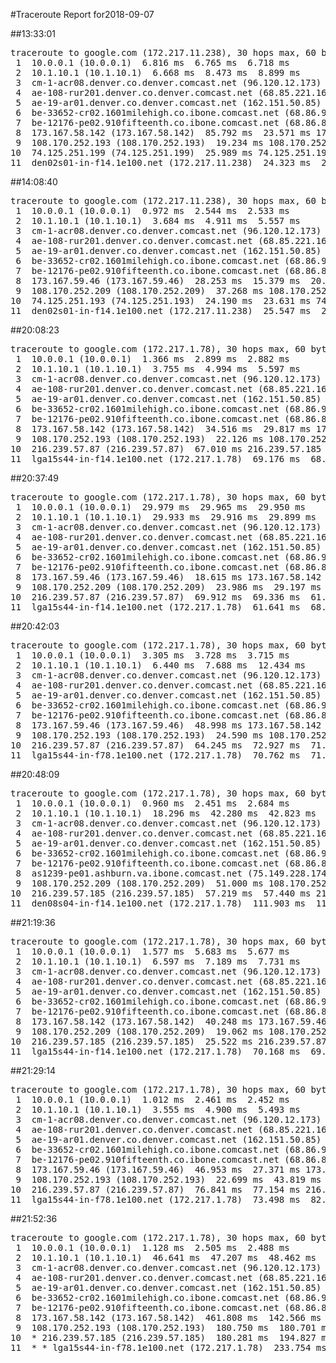 #Traceroute Report for2018-09-07

##13:33:01

<p><pre><samp>traceroute to google.com (172.217.11.238), 30 hops max, 60 byte packets
 1  10.0.0.1 (10.0.0.1)  6.816 ms  6.765 ms  6.718 ms
 2  10.1.10.1 (10.1.10.1)  6.668 ms  8.473 ms  8.899 ms
 3  cm-1-acr08.denver.co.denver.comcast.net (96.120.12.173)  24.939 ms  33.793 ms  34.007 ms
 4  ae-108-rur201.denver.co.denver.comcast.net (68.85.221.161)  45.535 ms  45.606 ms  45.553 ms
 5  ae-19-ar01.denver.co.denver.comcast.net (162.151.50.85)  42.847 ms  43.942 ms  45.025 ms
 6  be-33652-cr02.1601milehigh.co.ibone.comcast.net (68.86.92.121)  75.159 ms  85.691 ms  85.327 ms
 7  be-12176-pe02.910fifteenth.co.ibone.comcast.net (68.86.83.94)  70.425 ms  70.692 ms  86.007 ms
 8  173.167.58.142 (173.167.58.142)  85.792 ms  23.571 ms 173.167.59.46 (173.167.59.46)  17.667 ms
 9  108.170.252.193 (108.170.252.193)  19.234 ms 108.170.252.209 (108.170.252.209)  19.790 ms  19.585 ms
10  74.125.251.199 (74.125.251.199)  25.989 ms 74.125.251.193 (74.125.251.193)  25.582 ms 74.125.251.199 (74.125.251.199)  26.233 ms
11  den02s01-in-f14.1e100.net (172.217.11.238)  24.323 ms  25.087 ms  31.149 ms</samp></pre></p>

##14:08:40

<p><pre><samp>traceroute to google.com (172.217.11.238), 30 hops max, 60 byte packets
 1  10.0.0.1 (10.0.0.1)  0.972 ms  2.544 ms  2.533 ms
 2  10.1.10.1 (10.1.10.1)  3.684 ms  4.911 ms  5.557 ms
 3  cm-1-acr08.denver.co.denver.comcast.net (96.120.12.173)  24.612 ms  23.336 ms  24.082 ms
 4  ae-108-rur201.denver.co.denver.comcast.net (68.85.221.161)  24.661 ms  25.150 ms  27.545 ms
 5  ae-19-ar01.denver.co.denver.comcast.net (162.151.50.85)  26.202 ms  26.702 ms  26.384 ms
 6  be-33652-cr02.1601milehigh.co.ibone.comcast.net (68.86.92.121)  27.344 ms  30.031 ms  30.144 ms
 7  be-12176-pe02.910fifteenth.co.ibone.comcast.net (68.86.83.94)  27.991 ms  26.930 ms  29.440 ms
 8  173.167.59.46 (173.167.59.46)  28.253 ms  15.379 ms  20.625 ms
 9  108.170.252.209 (108.170.252.209)  37.268 ms 108.170.252.193 (108.170.252.193)  22.721 ms  23.954 ms
10  74.125.251.193 (74.125.251.193)  24.190 ms  23.631 ms 74.125.251.199 (74.125.251.199)  26.212 ms
11  den02s01-in-f14.1e100.net (172.217.11.238)  25.547 ms  25.284 ms  25.797 ms</samp></pre></p>

##20:08:23

<p><pre><samp>traceroute to google.com (172.217.1.78), 30 hops max, 60 byte packets
 1  10.0.0.1 (10.0.0.1)  1.366 ms  2.899 ms  2.882 ms
 2  10.1.10.1 (10.1.10.1)  3.755 ms  4.994 ms  5.597 ms
 3  cm-1-acr08.denver.co.denver.comcast.net (96.120.12.173)  26.186 ms  26.648 ms  26.620 ms
 4  ae-108-rur201.denver.co.denver.comcast.net (68.85.221.161)  30.481 ms  31.842 ms  32.025 ms
 5  ae-19-ar01.denver.co.denver.comcast.net (162.151.50.85)  28.351 ms  34.159 ms  34.560 ms
 6  be-33652-cr02.1601milehigh.co.ibone.comcast.net (68.86.92.121)  34.714 ms  31.548 ms  31.783 ms
 7  be-12176-pe02.910fifteenth.co.ibone.comcast.net (68.86.83.94)  30.939 ms  35.329 ms  35.827 ms
 8  173.167.58.142 (173.167.58.142)  34.516 ms  29.817 ms 173.167.59.46 (173.167.59.46)  20.614 ms
 9  108.170.252.193 (108.170.252.193)  22.126 ms 108.170.252.209 (108.170.252.209)  24.370 ms  22.804 ms
10  216.239.57.87 (216.239.57.87)  67.010 ms 216.239.57.185 (216.239.57.185)  21.660 ms  27.476 ms
11  lga15s44-in-f14.1e100.net (172.217.1.78)  69.176 ms  68.660 ms  68.922 ms</samp></pre></p>

##20:37:49

<p><pre><samp>traceroute to google.com (172.217.1.78), 30 hops max, 60 byte packets
 1  10.0.0.1 (10.0.0.1)  29.979 ms  29.965 ms  29.950 ms
 2  10.1.10.1 (10.1.10.1)  29.933 ms  29.916 ms  29.899 ms
 3  cm-1-acr08.denver.co.denver.comcast.net (96.120.12.173)  29.963 ms  31.114 ms  31.101 ms
 4  ae-108-rur201.denver.co.denver.comcast.net (68.85.221.161)  30.013 ms  31.183 ms  31.169 ms
 5  ae-19-ar01.denver.co.denver.comcast.net (162.151.50.85)  32.422 ms  36.217 ms  36.690 ms
 6  be-33652-cr02.1601milehigh.co.ibone.comcast.net (68.86.92.121)  50.313 ms  15.906 ms  22.270 ms
 7  be-12176-pe02.910fifteenth.co.ibone.comcast.net (68.86.83.94)  18.701 ms  19.381 ms  20.169 ms
 8  173.167.59.46 (173.167.59.46)  18.615 ms 173.167.58.142 (173.167.58.142)  20.459 ms 173.167.59.46 (173.167.59.46)  17.890 ms
 9  108.170.252.209 (108.170.252.209)  23.986 ms  29.197 ms  29.467 ms
10  216.239.57.87 (216.239.57.87)  69.912 ms  69.336 ms  61.957 ms
11  lga15s44-in-f14.1e100.net (172.217.1.78)  61.641 ms  68.332 ms  66.114 ms</samp></pre></p>

##20:42:03

<p><pre><samp>traceroute to google.com (172.217.1.78), 30 hops max, 60 byte packets
 1  10.0.0.1 (10.0.0.1)  3.305 ms  3.728 ms  3.715 ms
 2  10.1.10.1 (10.1.10.1)  6.440 ms  7.688 ms  12.434 ms
 3  cm-1-acr08.denver.co.denver.comcast.net (96.120.12.173)  40.563 ms  43.662 ms  46.037 ms
 4  ae-108-rur201.denver.co.denver.comcast.net (68.85.221.161)  44.828 ms  46.224 ms  46.396 ms
 5  ae-19-ar01.denver.co.denver.comcast.net (162.151.50.85)  47.352 ms  47.762 ms  48.738 ms
 6  be-33652-cr02.1601milehigh.co.ibone.comcast.net (68.86.92.121)  47.974 ms  42.091 ms  42.034 ms
 7  be-12176-pe02.910fifteenth.co.ibone.comcast.net (68.86.83.94)  41.995 ms  39.806 ms  39.765 ms
 8  173.167.59.46 (173.167.59.46)  48.998 ms 173.167.58.142 (173.167.58.142)  35.858 ms  23.975 ms
 9  108.170.252.193 (108.170.252.193)  24.590 ms 108.170.252.209 (108.170.252.209)  25.837 ms  26.228 ms
10  216.239.57.87 (216.239.57.87)  64.245 ms  72.927 ms  71.795 ms
11  lga15s44-in-f78.1e100.net (172.217.1.78)  70.762 ms  71.487 ms  71.191 ms</samp></pre></p>

##20:48:09

<p><pre><samp>traceroute to google.com (172.217.1.78), 30 hops max, 60 byte packets
 1  10.0.0.1 (10.0.0.1)  0.960 ms  2.451 ms  2.684 ms
 2  10.1.10.1 (10.1.10.1)  18.296 ms  42.280 ms  42.823 ms
 3  cm-1-acr08.denver.co.denver.comcast.net (96.120.12.173)  67.132 ms  80.831 ms  58.289 ms
 4  ae-108-rur201.denver.co.denver.comcast.net (68.85.221.161)  81.136 ms  81.416 ms  82.616 ms
 5  ae-19-ar01.denver.co.denver.comcast.net (162.151.50.85)  81.705 ms  81.972 ms  82.183 ms
 6  be-33652-cr02.1601milehigh.co.ibone.comcast.net (68.86.92.121)  82.318 ms  79.803 ms  104.502 ms
 7  be-12176-pe02.910fifteenth.co.ibone.comcast.net (68.86.83.94)  104.201 ms  108.526 ms  102.135 ms
 8  as1239-pe01.ashburn.va.ibone.comcast.net (75.149.228.174)  101.122 ms 173.167.58.142 (173.167.58.142)  85.897 ms as1239-pe01.ashburn.va.ibone.comcast.net (75.149.228.174)  141.994 ms
 9  108.170.252.209 (108.170.252.209)  51.000 ms 108.170.252.193 (108.170.252.193)  47.743 ms  56.795 ms
10  216.239.57.185 (216.239.57.185)  57.219 ms  57.440 ms 216.239.57.87 (216.239.57.87)  112.263 ms
11  den08s04-in-f14.1e100.net (172.217.1.78)  111.903 ms  112.827 ms  112.449 ms</samp></pre></p>

##21:19:36

<p><pre><samp>traceroute to google.com (172.217.1.78), 30 hops max, 60 byte packets
 1  10.0.0.1 (10.0.0.1)  1.577 ms  5.683 ms  5.677 ms
 2  10.1.10.1 (10.1.10.1)  6.597 ms  7.189 ms  7.731 ms
 3  cm-1-acr08.denver.co.denver.comcast.net (96.120.12.173)  22.586 ms  23.031 ms  22.690 ms
 4  ae-108-rur201.denver.co.denver.comcast.net (68.85.221.161)  35.847 ms  36.415 ms  36.219 ms
 5  ae-19-ar01.denver.co.denver.comcast.net (162.151.50.85)  34.410 ms  36.935 ms  37.100 ms
 6  be-33652-cr02.1601milehigh.co.ibone.comcast.net (68.86.92.121)  38.046 ms  34.943 ms  32.858 ms
 7  be-12176-pe02.910fifteenth.co.ibone.comcast.net (68.86.83.94)  41.363 ms  42.302 ms  42.514 ms
 8  173.167.58.142 (173.167.58.142)  40.248 ms 173.167.59.46 (173.167.59.46)  33.243 ms  18.429 ms
 9  108.170.252.209 (108.170.252.209)  19.062 ms 108.170.252.193 (108.170.252.193)  18.719 ms 108.170.252.209 (108.170.252.209)  25.851 ms
10  216.239.57.185 (216.239.57.185)  25.522 ms 216.239.57.87 (216.239.57.87)  70.512 ms 216.239.57.185 (216.239.57.185)  25.779 ms
11  lga15s44-in-f14.1e100.net (172.217.1.78)  70.168 ms  69.916 ms  76.567 ms</samp></pre></p>

##21:29:14

<p><pre><samp>traceroute to google.com (172.217.1.78), 30 hops max, 60 byte packets
 1  10.0.0.1 (10.0.0.1)  1.012 ms  2.461 ms  2.452 ms
 2  10.1.10.1 (10.1.10.1)  3.555 ms  4.900 ms  5.493 ms
 3  cm-1-acr08.denver.co.denver.comcast.net (96.120.12.173)  31.157 ms  32.075 ms  32.303 ms
 4  ae-108-rur201.denver.co.denver.comcast.net (68.85.221.161)  32.640 ms  32.797 ms  34.103 ms
 5  ae-19-ar01.denver.co.denver.comcast.net (162.151.50.85)  32.936 ms  33.120 ms  33.321 ms
 6  be-33652-cr02.1601milehigh.co.ibone.comcast.net (68.86.92.121)  34.410 ms  44.784 ms  51.881 ms
 7  be-12176-pe02.910fifteenth.co.ibone.comcast.net (68.86.83.94)  50.164 ms  47.648 ms  48.203 ms
 8  173.167.59.46 (173.167.59.46)  46.953 ms  27.371 ms 173.167.58.142 (173.167.58.142)  22.431 ms
 9  108.170.252.193 (108.170.252.193)  22.699 ms  43.819 ms  43.417 ms
10  216.239.57.87 (216.239.57.87)  76.841 ms  77.154 ms 216.239.57.185 (216.239.57.185)  43.724 ms
11  lga15s44-in-f78.1e100.net (172.217.1.78)  73.498 ms  82.117 ms  86.689 ms</samp></pre></p>

##21:52:36

<p><pre><samp>traceroute to google.com (172.217.1.78), 30 hops max, 60 byte packets
 1  10.0.0.1 (10.0.0.1)  1.128 ms  2.505 ms  2.488 ms
 2  10.1.10.1 (10.1.10.1)  46.641 ms  47.207 ms  48.462 ms
 3  cm-1-acr08.denver.co.denver.comcast.net (96.120.12.173)  96.162 ms  96.321 ms  97.022 ms
 4  ae-108-rur201.denver.co.denver.comcast.net (68.85.221.161)  97.163 ms  96.867 ms  97.116 ms
 5  ae-19-ar01.denver.co.denver.comcast.net (162.151.50.85)  97.532 ms  277.013 ms  277.280 ms
 6  be-33652-cr02.1601milehigh.co.ibone.comcast.net (68.86.92.121)  97.955 ms  95.844 ms  95.544 ms
 7  be-12176-pe02.910fifteenth.co.ibone.comcast.net (68.86.83.94)  94.333 ms  462.698 ms  462.449 ms
 8  173.167.58.142 (173.167.58.142)  461.808 ms  142.566 ms as1239-pe01.ashburn.va.ibone.comcast.net (75.149.228.174)  180.186 ms
 9  108.170.252.193 (108.170.252.193)  180.750 ms  180.701 ms  180.407 ms
10  * 216.239.57.185 (216.239.57.185)  180.281 ms  194.827 ms
11  * * lga15s44-in-f78.1e100.net (172.217.1.78)  233.754 ms</samp></pre></p>


